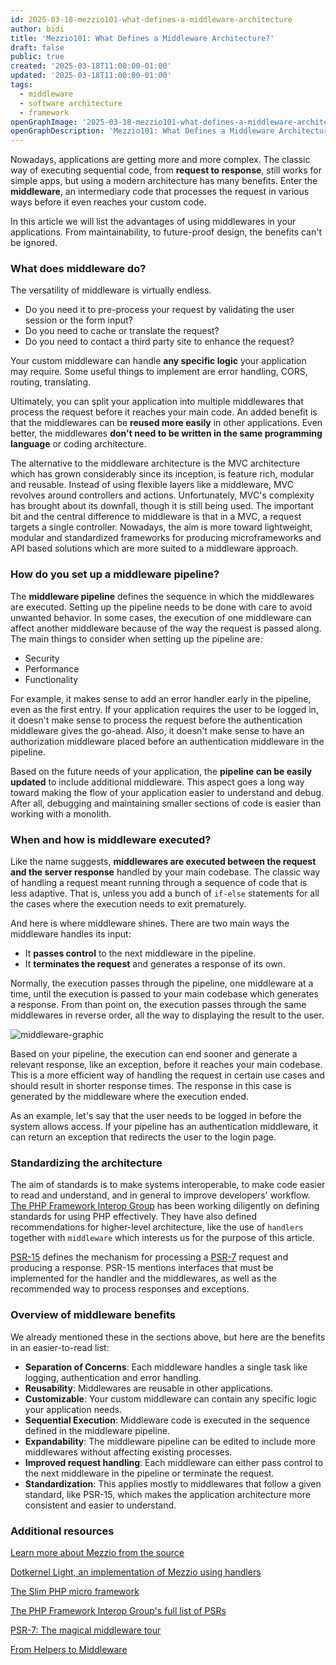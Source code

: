 ```yaml
---
id: 2025-03-18-mezzio101-what-defines-a-middleware-architecture
author: bidi
title: 'Mezzio101: What Defines a Middleware Architecture?'
draft: false
public: true
created: '2025-03-18T11:00:00-01:00'
updated: '2025-03-18T11:00:00-01:00'
tags:
  - middleware
  - software architecture
  - framework
openGraphImage: '2025-03-18-mezzio101-what-defines-a-middleware-architecture.png'
openGraphDescription: 'Mezzio101: What Defines a Middleware Architecture?'
---
```


Nowadays, applications are getting more and more complex.
The classic way of executing sequential code, from **request to response**, still works for simple apps, but using a modern architecture has many benefits.
Enter the **middleware**, an intermediary code that processes the request in various ways before it even reaches your custom code.

<!--- EXTENDED -->

In this article we will list the advantages of using middlewares in your applications.
From maintainability, to future-proof design, the benefits can't be ignored.

### What does middleware do?

The versatility of middleware is virtually endless.

- Do you need it to pre-process your request by validating the user session or the form input?
- Do you need to cache or translate the request?
- Do you need to contact a third party site to enhance the request?

Your custom middleware can handle **any specific logic** your application may require.
Some useful things to implement are error handling, CORS, routing, translating.

Ultimately, you can split your application into multiple middlewares that process the request before it reaches your main code.
An added benefit is that the middlewares can be **reused more easily** in other applications.
Even better, the middlewares **don't need to be written in the same programming language** or coding architecture.

The alternative to the middleware architecture is the MVC architecture which has grown considerably since its inception, is feature rich, modular and reusable.
Instead of using flexible layers like a middleware, MVC revolves around controllers and actions.
Unfortunately, MVC's complexity has brought about its downfall, though it is still being used.
The important bit and the central difference to middleware is that in a MVC, a request targets a single controller.
Nowadays, the aim is more toward lightweight, modular and standardized frameworks for producing microframeworks and API based solutions which are more suited to a middleware approach.

### How do you set up a middleware pipeline?

The **middleware pipeline** defines the sequence in which the middlewares are executed.
Setting up the pipeline needs to be done with care to avoid unwanted behavior.
In some cases, the execution of one middleware can affect another middleware because of the way the request is passed along.
The main things to consider when setting up the pipeline are:

- Security
- Performance
- Functionality

For example, it makes sense to add an error handler early in the pipeline, even as the first entry.
If your application requires the user to be logged in, it doesn't make sense to process the request before the authentication middleware gives the go-ahead.
Also, it doesn't make sense to have an authorization middleware placed before an authentication middleware in the pipeline.

Based on the future needs of your application, the **pipeline can be easily updated** to include additional middleware.
This aspect goes a long way toward making the flow of your application easier to understand and debug.
After all, debugging and maintaining smaller sections of code is easier than working with a monolith.

### When and how is middleware executed?

Like the name suggests, **middlewares are executed between the request and the server response** handled by your main codebase.
The classic way of handling a request meant running through a sequence of code that is less adaptive.
That is, unless you add a bunch of `if-else` statements for all the cases where the execution needs to exit prematurely.

And here is where middleware shines.
There are two main ways the middleware handles its input:

- It **passes control** to the next middleware in the pipeline.
- It **terminates the request** and generates a response of its own.

Normally, the execution passes through the pipeline, one middleware at a time, until the execution is passed to your main codebase which generates a response.
From than point on, the execution passes through the same middlewares in reverse order, all the way to displaying the result to the user.

![middleware-graphic](/images/blog/mezzio101/mezzio101-middleware.jpg "middleware-graphic")

Based on your pipeline, the execution can end sooner and generate a relevant response, like an exception, before it reaches your main codebase.
This is a more efficient way of handling the request in certain use cases and should result in shorter response times.
The response in this case is generated by the middleware where the execution ended.

As an example, let's say that the user needs to be logged in before the system allows access.
If your pipeline has an authentication middleware, it can return an exception that redirects the user to the login page.

### Standardizing the architecture

The aim of standards is to make systems interoperable, to make code easier to read and understand, and in general to improve developers' workflow.
[The PHP Framework Interop Group](https://www.php-fig.org/) has been working diligently on defining standards for using PHP effectively.
They have also defined recommendations for higher-level architecture, like the use of `handlers` together with `middleware` which interests us for the purpose of this article.

[PSR-15](https://www.php-fig.org/psr/psr-15/) defines the mechanism for processing a [PSR-7](https://www.php-fig.org/psr/psr-7/) request and producing a response.
PSR-15 mentions interfaces that must be implemented for the handler and the middlewares, as well as the recommended way to process responses and exceptions.

### Overview of middleware benefits

We already mentioned these in the sections above, but here are the benefits in an easier-to-read list:

- **Separation of Concerns**: Each middleware handles a single task like logging, authentication and error handling.
- **Reusability**: Middlewares are reusable in other applications.
- **Customizable**: Your custom middleware can contain any specific logic your application needs.
- **Sequential Execution**: Middleware code is executed in the sequence defined in the middleware pipeline.
- **Expandability**: The middleware pipeline can be edited to include more middlewares without affecting existing processes.
- **Improved request handling**: Each middleware can either pass control to the next middleware in the pipeline or terminate the request.
- **Standardization**: This applies mostly to middlewares that follow a given standard, like PSR-15, which makes the application architecture more consistent and easier to understand.

### Additional resources

[Learn more about Mezzio from the source](https://docs.mezzio.dev/)

[Dotkernel Light, an implementation of Mezzio using handlers](https://github.com/dotkernel/light)

[The Slim PHP micro framework](https://www.slimframework.com/)

[The PHP Framework Interop Group's full list of PSRs](https://www.php-fig.org/psr/)

[PSR-7: The magical middleware tour](https://vimeo.com/showcase/4061778/video/177154167)

[From Helpers to Middleware](https://www.youtube.com/watch?v=v1I57-_Rsv0)
